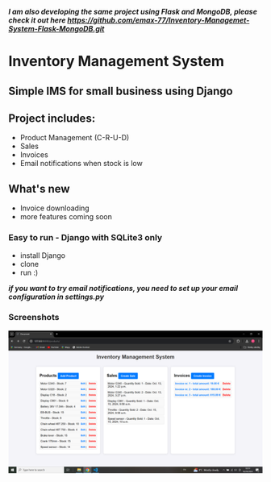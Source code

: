 ***I am also developing the same project using Flask and MongoDB, please check it out here https://github.com/emax-77/Inventory-Managemet-System-Flask-MongoDB.git***

# Inventory Management System
## Simple IMS for small business using Django

## Project includes:

- Product Management (C-R-U-D)
- Sales 
- Invoices 
- Email notifications when stock is low

## What's new
- Invoice downloading
- more features coming soon

### Easy to run - Django with SQLite3 only
- install Django
- clone
- run :)

***if you want to try email notifications, you need to set up your email configuration in settings.py***

### Screenshots

![alt text](image.png)